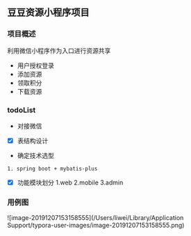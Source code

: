 ## 豆豆资源小程序项目

### 项目概述
利用微信小程序作为入口进行资源共享
* 用户授权登录
* 添加资源
* 领取积分
* 下载资源

### todoList
* 对接微信
* [x] 表结构设计
* 确定技术选型
```$xslt
1. spring boot + mybatis-plus
```
* [x] 功能模块划分 
	1.web
	2.mobile
	3.admin

### 用例图

![image-20191207153158555](/Users/liwei/Library/Application Support/typora-user-images/image-20191207153158555.png)
